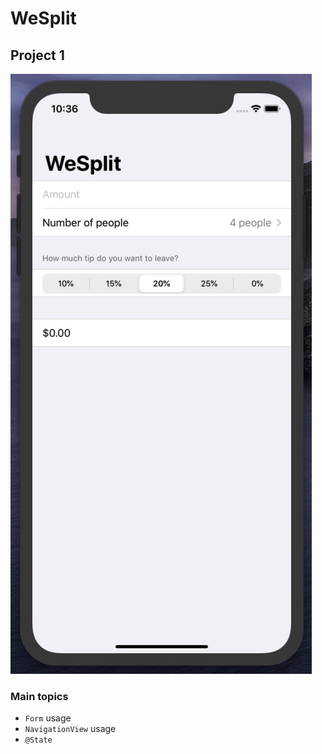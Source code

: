 # WeSplit
## Project 1

![Screen recording](Resources/Images/screen_recording.gif)

### Main topics
* `Form` usage
* `NavigationView` usage
* `@State`
